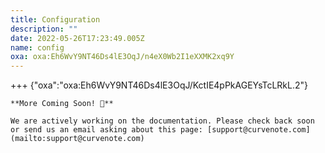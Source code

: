 ```yaml
---
title: Configuration
description: ""
date: 2022-05-26T17:23:49.005Z
name: config
oxa: oxa:Eh6WvY9NT46Ds4lE3OqJ/n4eX0Wb2I1eXXMK2xq9Y
---
```


+++ {"oxa":"oxa:Eh6WvY9NT46Ds4lE3OqJ/KctIE4pPkAGEYsTcLRkL.2"}

````{important}
**More Coming Soon! 🚧**

We are actively working on the documentation. Please check back soon or send us an email asking about this page: [support@curvenote.com](mailto:support@curvenote.com)

````

